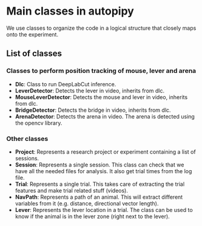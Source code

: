 # Main classes in autopipy

We use classes to organize the code in a logical structure that closely maps onto the experiment.  



## List of classes

### Classes to perform position tracking of mouse, lever and arena

* **Dlc**: Class to run DeepLabCut inference.
* **LeverDetector**: Detects the lever in video, inherits from dlc.
* **MouseLeverDetector**: Detects the mouse and lever in video, inherits from dlc.
* **BridgeDetector**: Detects the bridge in video, inherits from dlc.
* **ArenaDetector**: Detects the arena in video. The arena is detected using the opencv library.

### Other classes
* **Project**: Represents a research project or experiment containing a list of sessions.
* **Session**: Represents a single session. This class can check that we have all the needed files for analysis. It also get trial times from the log file.
* **Trial**: Represents a single trial. This takes care of extracting the trial features and make trial related stuff (videos).
* **NavPath**: Represents a path of an animal. This will extract different variables from it (e.g. distance, directional vector length).
* **Lever**: Represents the lever location in a trial. The class can be used to know if the animal is in the lever zone (right next to the lever).
